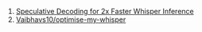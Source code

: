 1. [Speculative Decoding for 2x Faster Whisper Inference](https://huggingface.co/blog/whisper-speculative-decoding)
2. [Vaibhavs10/optimise-my-whisper](https://github.com/Vaibhavs10/optimise-my-whisper)